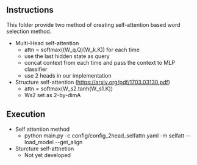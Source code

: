 ## Instructions
This folder provide two method of creating self-attention based word selection
method.
- Multi-Head self-attention
  - attn = softmax((W_q.Q)(W_k.K)) for each time
  - use the last hidden state as query
  - concat context from each time and pass the context to MLP classifier
  - use 2 heads in our implementation
- Structure self-attention (https://arxiv.org/pdf/1703.03130.pdf)
  - attn = softmax(W_s2.tanh(W_s1.K))
  - Ws2 set as 2-by-dimA

## Execution
- Self attention method
  - python main.py -c config/config_2head_selfattn.yaml -m selfatt --load_model --get_align
- Sturcture self-attnetion
  - Not yet developed
